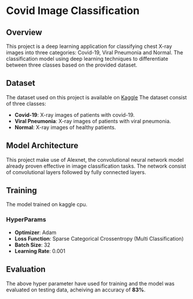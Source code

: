 # Covid Image Classification

## Overview

This project is a deep learning application for classifying chest X-ray images into three categories: Covid-19, Viral Pneumonia and Normal.
The classification model using deep learning techniques to differentiate between three classes based on the provided dataset.

## Dataset

The dataset used on this project is available on [Kaggle](https://www.kaggle.com/datasets/pranavraikokte/covid19-image-dataset)
The dataset consist of three classes:
- **Covid-19**: X-ray images of patients with covid-19.
- **Viral Pneumonia**: X-ray images of patients with viral pneumonia.
- **Normal**: X-ray images of healthy patients.

## Model Architecture

This project make use of Alexnet, the convolutional neural network model already proven effective in image classification tasks.
The network consist of convolutional layers followed by fully connected layers.

## Training

The model trained on kaggle cpu.

### HyperParams

- **Optimizer**: Adam
- **Loss Function**: Sparse Categorical Crossentropy (Multi Classification)
- **Batch Size**: 32
- **Learning Rate**: 0.001

## Evaluation

The above hyper parameter have used for training and the model was evaluated on testing data, acheiving an accuracy of **83%**.



